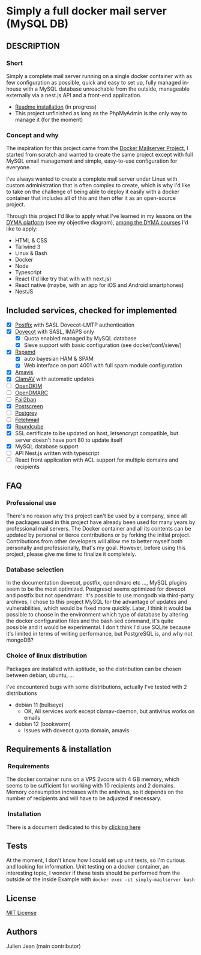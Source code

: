# Simply a full docker mail server (MySQL DB)

## DESCRIPTION

### Short

Simply a complete mail server running on a single docker container with as few configuration as possible, quick and easy to set up, fully managed in-house with a MySQL database unreachable from the outside, manageable externally via a nest.js API and a front-end application.

- [Readme installation](INSTALLATION.md) (in progress)
- This project unfinished as long as the PhpMyAdmin is the only way  to manage it (for the moment)

### Concept and why

The inspiration for this project came from the [Docker Mailserver Project](https://github.com/docker-mailserver/docker-mailserver), I started from scratch and wanted to create the same project except with full MySQL email management and simple, easy-to-use configuration for everyone.

I've always wanted to create a complete mail server under Linux with custom administration that is often complex to create, which is why I'd like to take on the challenge of being able to deploy it easily with a docker container that includes all of this and then offer it as an open-source project.

Through this project I'd like to apply what I've learned in my lessons on the [DYMA platform](https://dyma.fr/) (see my objective diagram), [among the DYMA courses](https://dyma.fr/formations) I'd like to apply:

- HTML & CSS
- Tailwind 3
- Linux & Bash
- Docker
- Node
- Typescript
- React (I'd like try that with with next.js)
- React native (maybe, with an app for iOS and Android smartphones)
- NestJS

## Included services, checked for implemented

- [x] [Postfix](http://www.postfix.org) with SASL Dovecot-LMTP authentication
- [x] [Dovecot](https://www.dovecot.org) with SASL, IMAPS only
  - [x] Quota enabled managed by MySQL database
  - [x] Sieve support with basic configuration (see docker/conf/sieve/)
- [x] [Rspamd](https://rspamd.com/)
  - [x] auto bayesian HAM & SPAM
  - [x] Web interface on port 4001 with full spam module configuration
- [x] [Amavis](https://www.amavis.org/)
- [x] [ClamAV](https://www.clamav.net/) with automatic updates
- [ ] [OpenDKIM](http://www.opendkim.org)
- [ ] [OpenDMARC](https://github.com/trusteddomainproject/OpenDMARC)
- [ ] [Fail2ban](https://www.fail2ban.org/wiki/index.php/Main_Page)
- [x] [Postscreen](http://www.postfix.org/POSTSCREEN_README.html)
- [ ] [Postgrey](https://postgrey.schweikert.ch/)
- [ ] ~~[Fetchmail](http://www.fetchmail.info/fetchmail-man.html)~~
- [x] [Roundcube](https://docs.roundcube.net/doc/help/1.1/fr_FR/)
- [x] SSL certificate to be updated on host, letsencrypt compatible, but server doesn't have port 80 to update itself
- [x] MySQL database support
- [ ] API Nest.js written with typescript
- [ ] React front application with ACL support for multiple domains and recipients

## FAQ

### Professional use

There's no reason why this project can't be used by a company, since all the packages used in this project have already been used for many years by professional mail servers.
The Docker container and all its contents can be updated by personal or tierce contributions or by forking the initial project.
Contributions from other developers will allow me to better myself both personally and professionally, that's my goal. However, before using this project, please give me time to finalize it completely.

### Database selection

In the documentation dovecot, postfix, opendmarc etc ..., MySQL plugins seem to be the most optimized.
Postgresql seems optimized for dovecot and postfix but not opendmarc.
It's possible to use mongodb via third-party archives,
I chose to this project MySQL for the advantage of updates and vulnerabilities, which would be fixed more quickly.
Later, I think it would be possible to choose in the environment which type of database by altering the docker configuration files and the bash sed command, it's quite possible and it would be experimental.
I don't think I'd use SQLite because it's limited in terms of writing performance, but PostgreSQL is, and why not mongoDB?

### Choice of linux distribution

Packages are installed with aptitude, so the distribution can be chosen between debian, ubuntu, ...

I've encountered bugs with some distributions, actually I've tested with 2 distributions

- debian 11 (bullseye)
  - OK, All services work except clamav-daemon, but antivirus works on emails
- debian 12 (bookworm)
  - Issues with dovecot quota domain, amavis

## Requirements & installation

###  Requirements

The docker container runs on a VPS 2vcore with 4 GB memory, which seems to be sufficient for working with 10 recipients and 2 domains.
Memory consumption increases with the antivirus, so it depends on the number of recipients and will have to be adjusted if necessary.

###  Installation

There is a document dedicated to this by [clicking here](INSTALLATION.md)

## Tests

At the moment, I don't know how I could set up unit tests, so I'm curious and looking for information.
Unit testing on a docker container, an interesting topic, I wonder if these tests should be performed from the outside or the inside
Example with `docker exec -it simply-mailserver bash`

## License

[MIT License](LICENSE.md)

## Authors

Julien Jean (main contributor)
